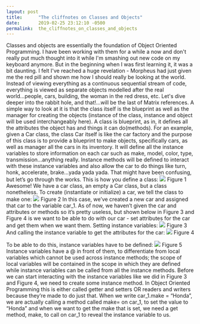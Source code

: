 ```yaml
---
layout: post
title:      "The cliffnotes on Classes and Objects"
date:       2019-02-25 23:12:10 -0500
permalink:  the_cliffnotes_on_classes_and_objects
---
```



Classes and objects are essentially the foundation of Object Oriented Programming. I have been working with them for a while a now and don't really put much thought into it while I'm smashing out new code on my keyboard anymore. But in the beginning when I was first learning it, it was a bit daunting. I felt I've reached a huge revelation - Morpheus had just given me the red pill and shown me how I should really be looking at the world. Instead of viewing everything as a continuous sequential stream of code, everything is viewed as separate objects modelled after the real world...people, cars, building, the woman in the red dress, etc. Let's dive deeper into the rabbit hole, and that!...will be the last of Matrix references. 
A simple way to look at it is that the class itself is the blueprint as well as the manager for creating the objects (instance of the class, instance and object will be used interchangeably here). A class is blueprint, as in, it defines all the attributes the object has and things it can do(methods). For an example, given a Car class, the class Car itself is like the car factory and the purpose of this class is to provide a blueprint to make objects, specifically cars, as well as manager all the cars in its inventory. It will define all the instance variables to store information on each car such as make, model, color, type, transmission…anything really. Instance methods will be defined to interact with these instance variables and also allow the car to do things like turn, honk, accelerate, brake...yada yada yada. 
That might have been confusing, but let’s go through the works. This is how you define a class:
![](https://photos.app.goo.gl/7uVVF2iS8yTLT4Pv6)
Figure 1
Awesome! We have a car class, an empty a Car class, but a class nonetheless. 
To create (instantiate or initialize) a car, we tell the class to make one:
 ![](https://photos.app.goo.gl/SW8uEDLeieaWqdvn7http://)
Figure 2
In this case, we’ve created a new car and assigned that car to the variable car_1. As of now, we haven’t given the car and attributes or methods so it’s pretty useless, but shown below in Figure 3 and Figure 4 is we want to be able to do with our car - set attributes for the car and get them when we want them.
Setting instance variables:
 ![](https://photos.app.goo.gl/LYS1ZUEEKxtenBVu6http://)
Figure 3
And calling the instance variable to get the attributes for the car:
 ![](https://photos.app.goo.gl/LYS1ZUEEKxtenBVu6http://)
Figure 4

To be able to do this, instance variables have to be defined:
 ![](https://photos.app.goo.gl/JH9PqzpauYb4aKmw5http://)
Figure 5
Instance variables have a @ in front of them, to differentiate from local variables which cannot be used across instance methods; the scope of local variables will be contained in the scope in which they are defined while instance variables can be called from all the instance methods. Before we can start interacting with the instance variables like we did in Figure 3 and Figure 4, we need to create some instance method. In Object Oriented Programming this is either called getter and setters OR readers and writers because they’re made to do just that. When we write car_1.make = “Honda”, we are actually calling a method called make= on car_1, to set the value to “Honda” and when we want to get the make that is set, we need a get method, make, to call on car_1 to reveal the instance variable to us.

